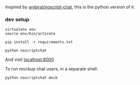 
Inspired by [wybiral/noscript-chat](https://github.com/wybiral/noscript-chat), 
this is the python version of it.

### dev setup

```shell
virtualenv env
source env/bin/activate

pip install -r requirements.txt

python noscriptchat
```

And visit [localhost:8000](http://localhost:8000)

To run mockup chat users, in a separate shell:

```shell
python noscriptchat mock
```
